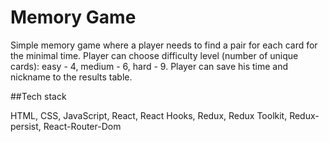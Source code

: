 # Memory Game

Simple memory game where a player needs to find a pair for each card for the minimal time.
Player can choose difficulty level (number of unique cards): easy - 4, medium - 6, hard - 9.
Player can save his time and nickname to the results table.

##Tech stack

HTML, CSS, JavaScript, React,
React Hooks, Redux, Redux Toolkit, Redux-persist,
React-Router-Dom